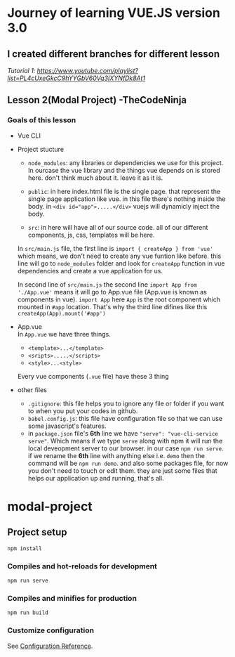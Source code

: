 # Journey of learning VUE.JS version 3.0

## I created different branches for different lesson

_Tutorial 1: https://www.youtube.com/playlist?list=PL4cUxeGkcC9hYYGbV60Vq3IXYNfDk8At1_

## Lesson 2(Modal Project) -TheCodeNinja

### Goals of this lesson

-   Vue CLI <br>

-   Project stucture <br>

    -   `node_modules`: any libraries or dependencies we use for this project. In ourcase the vue library and the things vue depends on is stored here. don't think much about it. leave it as it is.

    -   `public`: in here index.html file is the single page. that represent the single page application like vue. in this file there's nothing inside the body. in `<div id="app">.....</div>` vuejs will dynamicly inject the body.

    -   `src`: in here will have all of our source code. all of our different components, js, css, templates will be here.

    In `src/main.js` file, the first line is `import { createApp } from 'vue'` which means, we don't need to create any vue funtion like before. this line will go to `node_modules` folder and look for `createApp` function in vue dependencies and create a vue application for us.

    In second line of `src/main.js` the second line `import App from './App.vue'` means it will go to App.vue file (App.vue is known as components in vue). `import App` here `App` is the root component which mounted in `#app` location. That's why the third line difines like this `createApp(App).mount('#app')`

-   App.vue <br>
    In `App.vue` we have three things. <br>

    -   `<template>...</template>`
    -   `<sripts>.....</scripts>`
    -   `<style>...<style>`

    Every vue components (`.vue` file) have these 3 thing

-   other files <br>
    -   `.gitignore`: this file helps you to ignore any file or folder if you want to when you put your codes in github.
    -   `babel.config.js`: this file have configuration file so that we can use some javascript's features.
    -   in `package.json` file's **6th** line we have `"serve": "vue-cli-service serve"`. Which means if we type `serve` along with npm it will run the local deveopment server to our browser. in our case `npm run serve`. if we rename the **6th** line with anything else i.e. `demo` then the command will be `npm run demo`. and also some packages file, for now you don't need to touch or edit them. they are just some files that helps our application up and running, that's all.

# modal-project

## Project setup

```
npm install
```

### Compiles and hot-reloads for development

```
npm run serve
```

### Compiles and minifies for production

```
npm run build
```

### Customize configuration

See [Configuration Reference](https://cli.vuejs.org/config/).
